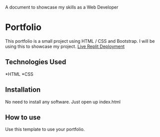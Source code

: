 A document to showcase my skills as a Web Developer
# Portfolio
This portfolio is a small project using HTML / CSS and Bootstrap. I will be using this to showcase my project.
[Live Replit Deployment](https://portfolio-1.careyraesmiles.repl.co/)
## Technologies Used
*HTML
*CSS
## Installation
No need to install any software. Just open up index.html
## How to use
Use this template to use your portfolio.
